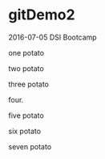 # gitDemo2
2016-07-05 DSI Bootcamp

one potato

two potato

three potato

four.

five potato

six potato

seven potato

